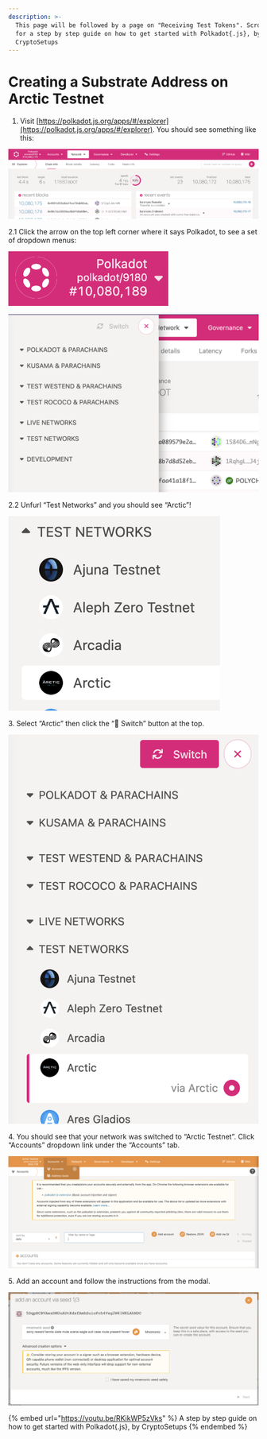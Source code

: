```yaml
---
description: >-
  This page will be followed by a page on "Receiving Test Tokens". Scroll down
  for a step by step guide on how to get started with Polkadot{.js}, by
  CryptoSetups
---
```


# Creating a Substrate Address on Arctic Testnet

1. Visit [https://polkadot.js.org/apps/#/explorer](https://polkadot.js.org/apps/#/explorer). You should see something like this:

![](<../../.gitbook/assets/Untitled (1).png>)

2.1 Click the arrow on the top left corner where it says Polkadot, to see a set of dropdown menus:

![](<../../.gitbook/assets/Untitled (2).png>)

![](<../../.gitbook/assets/Untitled (3).png>)

2.2 Unfurl “Test Networks” and you should see “Arctic”!

![](<../../.gitbook/assets/Untitled (4).png>)

3\. Select “Arctic” then click the “🔁 Switch” button at the top.

![](<../../.gitbook/assets/Untitled (5).png>)

4\. You should see that your network was switched to “Arctic Testnet”. Click “Accounts” dropdown link under the “Accounts” tab.

![](<../../.gitbook/assets/Untitled (6).png>)

5\. Add an account and follow the instructions from the modal.

![](<../../.gitbook/assets/Untitled (7).png>)

{% embed url="https://youtu.be/RKikWP5zVks" %}
A step by step guide on how to get started with Polkadot{.js}, by CryptoSetups
{% endembed %}
